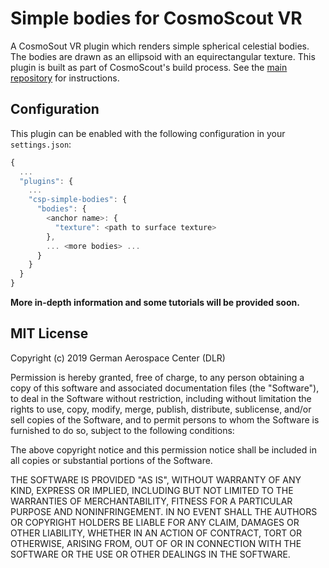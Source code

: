 # Simple bodies for CosmoScout VR

A CosmoSout VR plugin which renders simple spherical celestial bodies. The bodies are drawn as an ellipsoid with an equirectangular texture. This plugin is built as part of CosmoScout's build process. See the [main repository](https://github.com/cosmoscout/cosmoscout-vr) for instructions.

## Configuration

This plugin can be enabled with the following configuration in your `settings.json`:

```javascript
{
  ...
  "plugins": {
    ...
    "csp-simple-bodies": {
      "bodies": {
        <anchor name>: {
          "texture": <path to surface texture>
        },
        ... <more bodies> ...
      }
    }
  }
}
```

**More in-depth information and some tutorials will be provided soon.**

## MIT License

Copyright (c) 2019 German Aerospace Center (DLR)

Permission is hereby granted, free of charge, to any person obtaining a copy
of this software and associated documentation files (the "Software"), to deal
in the Software without restriction, including without limitation the rights
to use, copy, modify, merge, publish, distribute, sublicense, and/or sell
copies of the Software, and to permit persons to whom the Software is
furnished to do so, subject to the following conditions:

The above copyright notice and this permission notice shall be included in all
copies or substantial portions of the Software.

THE SOFTWARE IS PROVIDED "AS IS", WITHOUT WARRANTY OF ANY KIND, EXPRESS OR
IMPLIED, INCLUDING BUT NOT LIMITED TO THE WARRANTIES OF MERCHANTABILITY,
FITNESS FOR A PARTICULAR PURPOSE AND NONINFRINGEMENT. IN NO EVENT SHALL THE
AUTHORS OR COPYRIGHT HOLDERS BE LIABLE FOR ANY CLAIM, DAMAGES OR OTHER
LIABILITY, WHETHER IN AN ACTION OF CONTRACT, TORT OR OTHERWISE, ARISING FROM,
OUT OF OR IN CONNECTION WITH THE SOFTWARE OR THE USE OR OTHER DEALINGS IN THE
SOFTWARE.
